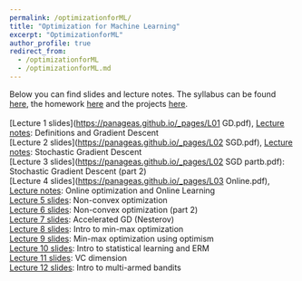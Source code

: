 ```yaml
---
permalink: /optimizationforML/
title: "Optimization for Machine Learning"
excerpt: "OptimizationforML"
author_profile: true
redirect_from: 
  - /optimizationforML
  - /optimizationforML.md
---
```

Below you can find slides and lecture notes. The syllabus can be found [here](https://panageas.github.io/files/syllabus.pdf), the homework [here](https://panageas.github.io/_pages/Homework.pdf) and the projects [here](https://panageas.github.io/_pages/projects.pdf).<br/> 
<br/>
[Lecture 1 slides](https://panageas.github.io/_pages/L01 GD.pdf), [Lecture notes](https://panageas.github.io/_pages/L01_LectureNotes.pdf): Definitions and Gradient Descent    <br/>
[Lecture 2 slides](https://panageas.github.io/_pages/L02 SGD.pdf), [Lecture notes](https://panageas.github.io/_pages/L02_LectureNotes.pdf): Stochastic Gradient Descent<br/>
[Lecture 3 slides](https://panageas.github.io/_pages/L02 SGD partb.pdf): Stochastic Gradient Descent (part 2)<br/>
[Lecture 4 slides](https://panageas.github.io/_pages/L03 Online.pdf), [Lecture notes](https://panageas.github.io/_pages/L03_LectureNotes.pdf): Online optimization and Online Learning <br/>
[Lecture 5 slides](https://panageas.github.io/_pages/slides_week4(partb).pdf): Non-convex optimization<br/>
[Lecture 6 slides](https://panageas.github.io/_pages/slides_week5.pdf): Non-convex optimization (part 2) <br/>
[Lecture 7 slides](https://panageas.github.io/_pages/slides_week6.pdf): Accelerated GD (Nesterov) <br/>
[Lecture 8 slides](https://panageas.github.io/_pages/slides_week7.pdf): Intro to min-max optimization <br/>
[Lecture 9 slides](https://panageas.github.io/_pages/slides_week7(part%20b).pdf): Min-max optimization using optimism <br/>
[Lecture 10 slides](https://panageas.github.io/_pages/slides_week8.pdf): Intro to statistical learning and ERM <br/>
[Lecture 11 slides](https://panageas.github.io/_pages/slides_week8(partb).pdf): VC dimension <br/>
[Lecture 12 slides](https://panageas.github.io/_pages/slides_week9.pdf): Intro to multi-armed bandits <br/>
<br/>
